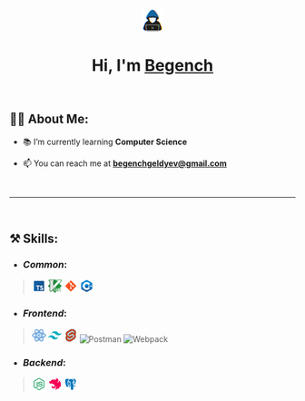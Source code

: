 
<div align='center'>
<img src='icons/hacker.gif' width='40' />

# **Hi, I'm [Begench](www.linkedin.com/in/begench02)**

</div>

<br />

## 🙆‍♂️ **About Me:**

-   📚 I’m currently learning **Computer Science**

-   📫 You can reach me at **begenchgeldyev@gmail.com**

<br />

___

<br />

## ⚒️ **Skills:**

* ### _Common_:
>![Typescript](icons/common/typescript.png) ![VIM](icons/common/vim.png) ![Git](icons/common/git.png) ![C/C++](icons/common/c++.png) 

- ### _Frontend_: 
>![React](icons/frontend/react.png) ![Tailwind](icons/frontend/tailwind.png) ![SvelteKit](icons/frontend/svelte.png) ![Postman](icons/common/postman.png) ![Webpack](icons/common/webpack.png) 

- ### _Backend_: 
>![NodeJS](icons/backend/nodejs.png) ![NestJS](icons/backend/nestjs.png) ![PostgreSQL](icons/backend/postgresql.png)